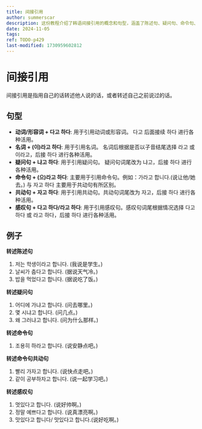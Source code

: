 ```yaml
---
title: 间接引用
author: summerscar
description: 这份教程介绍了韩语间接引用的概念和句型，涵盖了陈述句、疑问句、命令句、共动句和感叹句的间接引用方式，并附有例句，方便学习者理解和运用。
date: 2024-11-05
tags:
ref: TODO-p429
last-modified: 1730959602812
---
```


# 间接引用

间接引用是指用自己的话转述他人说的话，或者转述自己之前说过的话。

## 句型

* **动词/形容词 + 다고 하다**:  用于引用动词或形容词。  다고 后面接续 하다 进行各种活用。
* **名词 + (이)라고 하다**: 用于引用名词。 名词后根据是否以子音结尾选择 라고 或 이라고，后接 하다 进行各种活用。
* **疑问句 + 냐고 하다**: 用于引用疑问句。 疑问句词尾改为 냐고，后接 하다 进行各种活用。
* **命令句 + (으)라고 하다**: 主要用于引用命令句。例如：<Speak>가라고 합니다.</Speak>(说让他/她去。) 与 자고 하다 主要用于共动句有所区别。
* **共动句 + 자고 하다**: 用于引用共动句。共动句词尾改为 자고，后接 하다 进行各种活用。
* **感叹句 + 다고 하다/라고 하다**: 用于引用感叹句。感叹句词尾根据情况选择 다고 하다 或 라고 하다，后接 하다 进行各种活用。


## 例子

**转述陈述句**

1. <Speak>저는 학생이라고 합니다.</Speak> (我说是学生。)
2. <Speak>날씨가 춥다고 합니다.</Speak> (据说天气冷。)
3. <Speak>밥을 먹었다고 합니다.</Speak> (据说吃了饭。)

**转述疑问句**

1. <Speak>어디에 가냐고 합니다.</Speak> (问去哪里。)
2. <Speak>몇 시냐고 합니다.</Speak> (问几点。)
3. <Speak>왜 그러냐고 합니다.</Speak> (问为什么那样。)

**转述命令句**

1. <Speak>조용히 하라고 합니다.</Speak> (说安静点吧。)

**转述命令句共动句**

1. <Speak>빨리 가자고 합니다.</Speak> (说快点走吧。)
2. <Speak>같이 공부하자고 합니다.</Speak> (说一起学习吧。)

**转述感叹句**

1. <Speak>멋있다고 합니다.</Speak> (说好帅啊。)
2. <Speak>정말 예쁘다고 합니다.</Speak> (说真漂亮啊。)
3. <Speak>맛있다고 합니다/ 맛있다고 합니다.</Speak>(说好吃啊。)
